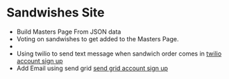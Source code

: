 # Sandwishes Site

- Build Masters Page From JSON data
- Voting on sandwishes to get added to the Masters Page.
- 
- Using twilio to send text message when sandwich order comes in [twilio account sign up](https://www.twilio.com/docs/sms/quickstart/node)
- Add Email using send grid [send grid account sign up](https://signup.sendgrid.com/)